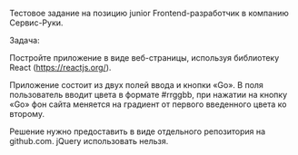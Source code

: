 Тестовое задание на позицию junior Frontend-разработчик в компанию Сервис-Руки.

Задача:

Постройте приложение в виде веб-страницы, используя библиотеку React (https://reactjs.org/).

Приложение состоит из двух полей ввода и кнопки «Go». В поля пользователь вводит цвета в формате #rrggbb, при нажатии на кнопку «Go» фон сайта меняется на градиент от первого введенного цвета ко второму.

Решение нужно предоставить в виде отдельного репозитория на github.com. jQuery использовать нельзя.
